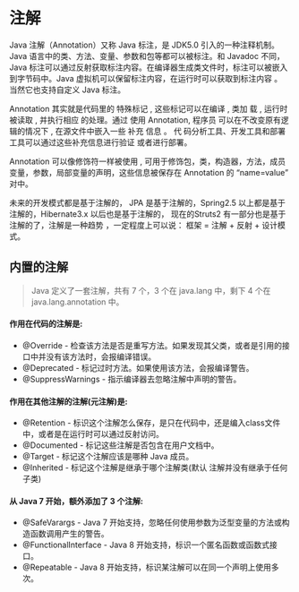 # 注解

Java 注解（Annotation）又称 Java 标注，是 JDK5.0 引入的一种注释机制。
Java 语言中的类、方法、变量、参数和包等都可以被标注。和 Javadoc 不同，Java 标注可以通过反射获取标注内容。在编译器生成类文件时，标注可以被嵌入到字节码中。Java 虚拟机可以保留标注内容，在运行时可以获取到标注内容 。 当然它也支持自定义 Java 标注。

Annotation 其实就是代码里的 特殊标记 , 这些标记可以在编译 , 类加
载 , 运行时被读取 , 并执行相应 的处理。通过 使用 Annotation, 程序员
可以在不改变原有逻辑的情况下 , 在源文件中嵌入一些 补充 信息 。 代
码分析工具、开发工具和部署工具可以通过这些补充信息进行验证
或者进行部署。

Annotation 可以像修饰符一样被使用 , 可用于修饰包，类，构造器，方法，成员变量，参数，局部变量的声明，这些信息被保存在 Annotation
的 “name=value” 对中。

未来的开发模式都是基于注解的， JPA 是基于注解的，Spring2.5 以上都是基于注解的，Hibernate3.x 以后也是基于注解的，
现在的Struts2 有一部分也是基于注解的了，注解是一种趋势 ，一定程度上可以说： 框架 = 注解 + 反射 + 设计模式。

## 内置的注解

> Java 定义了一套注解，共有 7 个，3 个在 java.lang 中，剩下 4 个在 java.lang.annotation 中。

#### 作用在代码的注解是:

* @Override - 检查该方法是否是重写方法。如果发现其父类，或者是引用的接口中并没有该方法时，会报编译错误。  
* @Deprecated - 标记过时方法。如果使用该方法，会报编译警告。
* @SuppressWarnings - 指示编译器去忽略注解中声明的警告。

#### 作用在其他注解的注解(元注解)是:

* @Retention - 标识这个注解怎么保存，是只在代码中，还是编入class文件中，或者是在运行时可以通过反射访问。
* @Documented - 标记这些注解是否包含在用户文档中。
* @Target - 标记这个注解应该是哪种 Java 成员。
* @Inherited - 标记这个注解是继承于哪个注解类(默认 注解并没有继承于任何子类)

#### 从 Java 7 开始，额外添加了 3 个注解:

* @SafeVarargs - Java 7 开始支持，忽略任何使用参数为泛型变量的方法或构造函数调用产生的警告。
* @FunctionalInterface - Java 8 开始支持，标识一个匿名函数或函数式接口。
* @Repeatable - Java 8 开始支持，标识某注解可以在同一个声明上使用多次。